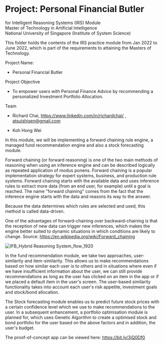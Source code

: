 # Project: Personal Financial Butler
for Intelligent Reasoning Systems (IRS) Module <br>
Master of Technology in Artificial Intelligence<br>
National University of Singapore (Institute of System Science)<br>

This folder holds the contents of the IRS practice module from Jan 2022 to June 2022, which is part of the requirements to attaining the Masters of Technology.

Project Name: 
- Personal Financial Butler

Project Objective
- To empower users with Personal Finance Advice by recommending a personalized Investment Portfolio Allocation.

Team
- Richard Chai, https://www.linkedin.com/in/richardchai/ , atsuishisen@gmail.com

- Koh Hong Wei
 
 

In this module, we will be implementing a forward chaining rule engine, a managed fund recommendation engine and also a stock forecasting module.

Forward chaining (or forward reasoning) is one of the two main methods of reasoning when using an inference engine and can be described logically as repeated application of modus ponens. Forward chaining is a popular implementation strategy for expert systems, business, and production rule systems. Forward chaining starts with the available data and uses inference rules to extract more data (from an end user, for example) until a goal is reached. The name "forward chaining" comes from the fact that the inference engine starts with the data and reasons its way to the answer. 

Because the data determines which rules are selected and used, this method is called data-driven. 

One of the advantages of forward-chaining over backward-chaining is that the reception of new data can trigger new inferences, which makes the engine better suited to dynamic situations in which conditions are likely to change.
Source: https://en.wikipedia.org/wiki/Forward_chaining

![IFB_Hybrid Reasoning System_flow_1920](https://user-images.githubusercontent.com/18540586/164889798-10a402c8-78a1-4134-899f-68c1b2c2c504.png)

In the fund recommendation module, we take two approaches, user-similarity and item-similarity. This allows us to make recommendations based on how similar each user is to others and in situations where even if we have insufficient information about the user, we can still provide recommendations as long as the user has clicked on an item in the app or if we placed a default item in the user's screen. The user-based similarity functionality takes into account each user's risk appetite, investment goals and stock/bond allocation. 

The Stock forecasting module enables us to predict future stock prices with a certain confidence level which we use to make recommendations to the user. In a subsequent enhancement, a portfolio optimisation module is planned for, which uses Genetic Algorithm to create a optimised stock and bond portfolio for the user based on the above factors and in addition, the user's budget.


The proof-of-concept app can be viewed here: https://bit.ly/3jQ0Df0

